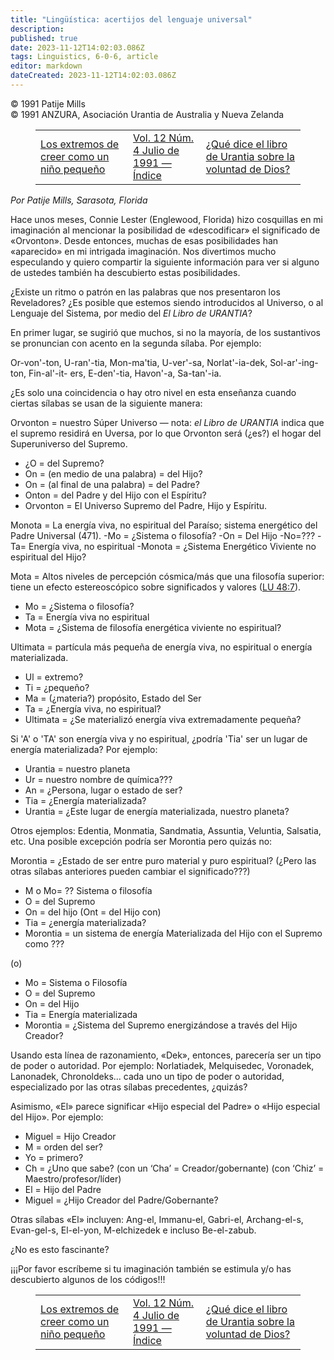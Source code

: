 ```yaml
---
title: "Lingüística: acertijos del lenguaje universal"
description: 
published: true
date: 2023-11-12T14:02:03.086Z
tags: Linguistics, 6-0-6, article
editor: markdown
dateCreated: 2023-11-12T14:02:03.086Z
---
```


<p class="v-card v-sheet theme--light grey lighten-3 px-2 py-1">© 1991 Patije Mills<br>© 1991 ANZURA, Asociación Urantia de Australia y Nueva Zelanda</p>
<figure class="table chapter-navigator">
  <table>
    <tbody>
      <tr>
        <td>
        <a href="/es/article/Matt_Neibaur/Extremes_Of_Believing_As_A_Little_Child">
          <span class="mdi mdi-arrow-left-drop-circle"></span><span class="pl-2">Los extremos de creer como un niño pequeño</span>
        </a>
        </td>
        <td>
        <a href="/es/index/articles_606#vol-12-núm-4-julio-de-1991">
          <span class="mdi mdi-book-open-variant"></span><span class="pl-2">Vol. 12 Núm. 4 Julio de 1991 — Índice</span>
        </a>
        </td>
        <td>
        <a href="/es/article/606/What_Does_UB_Say_About_The_Will_Of_God">
          <span class="pr-2">¿Qué dice el libro de Urantia sobre la voluntad de Dios?</span><span class="mdi mdi-arrow-right-drop-circle"></span>
        </a>
        </td>
      </tr>
    </tbody>
  </table>
</figure>



_Por Patije Mills, Sarasota, Florida_

Hace unos meses, Connie Lester (Englewood, Florida) hizo cosquillas en mi imaginación al mencionar la posibilidad de «descodificar» el significado de «Orvonton». Desde entonces, muchas de esas posibilidades han «aparecido» en mi intrigada imaginación. Nos divertimos mucho especulando y quiero compartir la siguiente información para ver si alguno de ustedes también ha descubierto estas posibilidades.

¿Existe un ritmo o patrón en las palabras que nos presentaron los Reveladores? ¿Es posible que estemos siendo introducidos al Universo, o al Lenguaje del Sistema, por medio del _El Libro de URANTIA_?

En primer lugar, se sugirió que muchos, si no la mayoría, de los sustantivos se pronuncian con acento en la segunda sílaba. Por ejemplo:

Or-von'-ton, U-ran'-tia, Mon-ma'tia, U-ver'-sa, Norlat'-ia-dek, Sol-ar'-ing-ton, Fin-al'-it- ers, E-den'-tia, Havon'-a, Sa-tan'-ia.

¿Es solo una coincidencia o hay otro nivel en esta enseñanza cuando ciertas sílabas se usan de la siguiente manera:

Orvonton = nuestro Súper Universo — nota: _el Libro de URANTIA_ indica que el supremo residirá en Uversa, por lo que Orvonton será (¿es?) el hogar del Superuniverso del Supremo.
- ¿O = del Supremo?
- On = (en medio de una palabra) = del Hijo?
- On = (al final de una palabra) = del Padre?
- Onton = del Padre y del Hijo con el Espíritu?
- Orvonton = El Universo Supremo del Padre, Hijo y Espíritu.

Monota = La energía viva, no espiritual del Paraíso; sistema energético del Padre Universal (471).
-Mo = ¿Sistema o filosofía?
-On = Del Hijo
-No=???
-Ta= Energía viva, no espiritual
-Monota = ¿Sistema Energético Viviente no espiritual del Hijo?

Mota = Altos niveles de percepción cósmica/más que una filosofía superior: tiene un efecto estereoscópico sobre significados y valores (<a id="a63_136"></a>[LU 48:7](/es/The_Urantia_Book/48#p7)).
- Mo = ¿Sistema o filosofía?
- Ta = Energía viva no espiritual
- Mota = ¿Sistema de filosofía energética viviente no espiritual?

Ultimata = partícula más pequeña de energía viva, no espiritual o energía materializada.
- Ul = extremo?
- Ti = ¿pequeño?
- Ma = (¿materia?) propósito, Estado del Ser
- Ta = ¿Energía viva, no espiritual?
- Ultimata = ¿Se materializó energía viva extremadamente pequeña?

Si 'A' o 'TA' son energía viva y no espiritual, ¿podría 'Tia' ser un lugar de energía materializada? Por ejemplo:
- Urantia = nuestro planeta
- Ur = nuestro nombre de química???
- An = ¿Persona, lugar o estado de ser?
- Tia = ¿Energía materializada?
- Urantia = ¿Este lugar de energía materializada, nuestro planeta?

Otros ejemplos: Edentia, Monmatia, Sandmatia, Assuntia, Veluntia, Salsatia, etc. Una posible excepción podría ser Morontia pero quizás no:

Morontia = ¿Estado de ser entre puro material y puro espiritual? (¿Pero las otras sílabas anteriores pueden cambiar el significado???)
- M o Mo= ?? Sistema o filosofía
- O = del Supremo
- On = del hijo (Ont = del Hijo con)
- Tia = ¿energía materializada?
- Morontia = un sistema de energía Materializada del Hijo con el Supremo como ???

(o)

- Mo = Sistema o Filosofía
- O = del Supremo
- On = del Hijo
- Tia = Energía materializada
- Morontia = ¿Sistema del Supremo energizándose a través del Hijo Creador?

Usando esta línea de razonamiento, «Dek», entonces, parecería ser un tipo de poder o autoridad. Por ejemplo: Norlatiadek, Melquisedec, Voronadek, Lanonadek, Chronoldeks... cada uno un tipo de poder o autoridad, especializado por las otras sílabas precedentes, ¿quizás?

Asimismo, «El» parece significar «Hijo especial del Padre» o «Hijo especial del Hijo». Por ejemplo:
- Miguel = Hijo Creador
- M = orden del ser?
- Yo = primero?
- Ch = ¿Uno que sabe? (con un ‘Cha’ = Creador/gobernante) (con ‘Chiz’ = Maestro/profesor/líder)
- El = Hijo del Padre
- Miguel = ¿Hijo Creador del Padre/Gobernante?

Otras sílabas «El» incluyen: Ang-el, Immanu-el, Gabri-el, Archang-el-s, Evan-gel-s, El-el-yon, M-elchizedek e incluso Be-el-zabub.

¿No es esto fascinante?

¡¡¡Por favor escríbeme si tu imaginación también se estimula y/o has descubierto algunos de los códigos!!!



<figure class="table chapter-navigator">
  <table>
    <tbody>
      <tr>
        <td>
        <a href="/es/article/Matt_Neibaur/Extremes_Of_Believing_As_A_Little_Child">
          <span class="mdi mdi-arrow-left-drop-circle"></span><span class="pl-2">Los extremos de creer como un niño pequeño</span>
        </a>
        </td>
        <td>
        <a href="/es/index/articles_606#vol-12-núm-4-julio-de-1991">
          <span class="mdi mdi-book-open-variant"></span><span class="pl-2">Vol. 12 Núm. 4 Julio de 1991 — Índice</span>
        </a>
        </td>
        <td>
        <a href="/es/article/606/What_Does_UB_Say_About_The_Will_Of_God">
          <span class="pr-2">¿Qué dice el libro de Urantia sobre la voluntad de Dios?</span><span class="mdi mdi-arrow-right-drop-circle"></span>
        </a>
        </td>
      </tr>
    </tbody>
  </table>
</figure>
